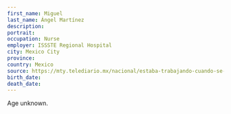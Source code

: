 ```yaml
---
first_name: Miguel
last_name: Ángel Martínez
description: 
portrait: 
occupation: Nurse
employer: ISSSTE Regional Hospital
city: Mexico City
province: 
country: Mexico
source: https://mty.telediario.mx/nacional/estaba-trabajando-cuando-se-sintio-mal-enfermero-del-issste-murio-por-covid-19
birth_date: 
death_date: 
---
```


Age unknown.